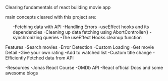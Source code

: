 Clearing fundamentals of react building movie app

main concepts cleared with this project are:
<ul>
 

-Fetching data with API
-Handling Errors
-useEffect hooks and its dependencies
-Cleaning up data fetching using AbortController()
-synchronizing queries 
-The useEffect Hooks cleanup function
</ul>


Features
-Search movies
-Error Detection
-Custom Loading
-Get movie Detail
-Give your own rating
-Add to watched list
-Custom title change
-Efficiently Fetched data from API


-Resources
-Jonas React Course
-OMDb API
-React official Docs and some awesome blogs
 




